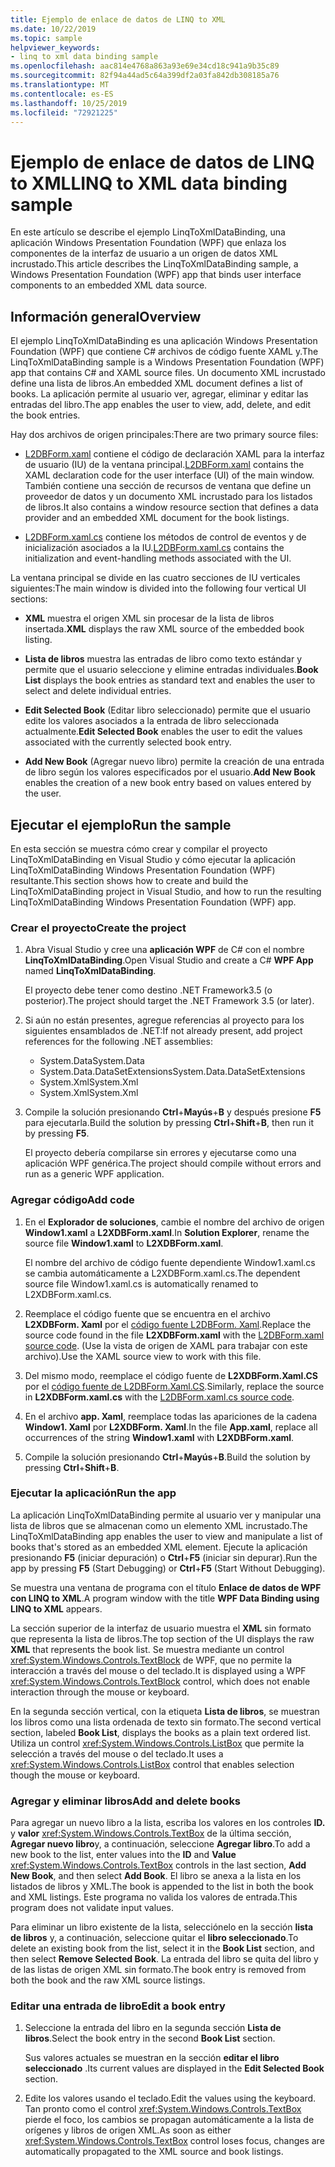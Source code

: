 ```yaml
---
title: Ejemplo de enlace de datos de LINQ to XML
ms.date: 10/22/2019
ms.topic: sample
helpviewer_keywords:
- linq to xml data binding sample
ms.openlocfilehash: aac814e4768a863a93e69e34cd18c941a9b35c89
ms.sourcegitcommit: 82f94a44ad5c64a399df2a03fa842db308185a76
ms.translationtype: MT
ms.contentlocale: es-ES
ms.lasthandoff: 10/25/2019
ms.locfileid: "72921225"
---
```

# <a name="linq-to-xml-data-binding-sample"></a><span data-ttu-id="552dd-102">Ejemplo de enlace de datos de LINQ to XML</span><span class="sxs-lookup"><span data-stu-id="552dd-102">LINQ to XML data binding sample</span></span>

<span data-ttu-id="552dd-103">En este artículo se describe el ejemplo LinqToXmlDataBinding, una aplicación Windows Presentation Foundation (WPF) que enlaza los componentes de la interfaz de usuario a un origen de datos XML incrustado.</span><span class="sxs-lookup"><span data-stu-id="552dd-103">This article describes the LinqToXmlDataBinding sample, a Windows Presentation Foundation (WPF) app that binds user interface components to an embedded XML data source.</span></span>

## <a name="overview"></a><span data-ttu-id="552dd-104">Información general</span><span class="sxs-lookup"><span data-stu-id="552dd-104">Overview</span></span>

<span data-ttu-id="552dd-105">El ejemplo LinqToXmlDataBinding es una aplicación Windows Presentation Foundation (WPF) que contiene C# archivos de código fuente XAML y.</span><span class="sxs-lookup"><span data-stu-id="552dd-105">The LinqToXmlDataBinding sample is a Windows Presentation Foundation (WPF) app that contains C# and XAML source files.</span></span> <span data-ttu-id="552dd-106">Un documento XML incrustado define una lista de libros.</span><span class="sxs-lookup"><span data-stu-id="552dd-106">An embedded XML document defines a list of books.</span></span> <span data-ttu-id="552dd-107">La aplicación permite al usuario ver, agregar, eliminar y editar las entradas del libro.</span><span class="sxs-lookup"><span data-stu-id="552dd-107">The app enables the user to view, add, delete, and edit the book entries.</span></span>

<span data-ttu-id="552dd-108">Hay dos archivos de origen principales:</span><span class="sxs-lookup"><span data-stu-id="552dd-108">There are two primary source files:</span></span>

- <span data-ttu-id="552dd-109">[L2DBForm.xaml](l2dbform-xaml-source-code.md) contiene el código de declaración XAML para la interfaz de usuario (IU) de la ventana principal.</span><span class="sxs-lookup"><span data-stu-id="552dd-109">[L2DBForm.xaml](l2dbform-xaml-source-code.md) contains the XAML declaration code for the user interface (UI) of the main window.</span></span> <span data-ttu-id="552dd-110">También contiene una sección de recursos de ventana que define un proveedor de datos y un documento XML incrustado para los listados de libros.</span><span class="sxs-lookup"><span data-stu-id="552dd-110">It also contains a window resource section that defines a data provider and an embedded XML document for the book listings.</span></span>

- <span data-ttu-id="552dd-111">[L2DBForm.xaml.cs](l2dbform-xaml-cs-source-code.md) contiene los métodos de control de eventos y de inicialización asociados a la IU.</span><span class="sxs-lookup"><span data-stu-id="552dd-111">[L2DBForm.xaml.cs](l2dbform-xaml-cs-source-code.md) contains the initialization and event-handling methods associated with the UI.</span></span>

<span data-ttu-id="552dd-112">La ventana principal se divide en las cuatro secciones de IU verticales siguientes:</span><span class="sxs-lookup"><span data-stu-id="552dd-112">The main window is divided into the following four vertical UI sections:</span></span>

- <span data-ttu-id="552dd-113">**XML** muestra el origen XML sin procesar de la lista de libros insertada.</span><span class="sxs-lookup"><span data-stu-id="552dd-113">**XML** displays the raw XML source of the embedded book listing.</span></span>

- <span data-ttu-id="552dd-114">**Lista de libros** muestra las entradas de libro como texto estándar y permite que el usuario seleccione y elimine entradas individuales.</span><span class="sxs-lookup"><span data-stu-id="552dd-114">**Book List** displays the book entries as standard text and enables the user to select and delete individual entries.</span></span>

- <span data-ttu-id="552dd-115">**Edit Selected Book** (Editar libro seleccionado) permite que el usuario edite los valores asociados a la entrada de libro seleccionada actualmente.</span><span class="sxs-lookup"><span data-stu-id="552dd-115">**Edit Selected Book** enables the user to edit the values associated with the currently selected book entry.</span></span>

- <span data-ttu-id="552dd-116">**Add New Book** (Agregar nuevo libro) permite la creación de una entrada de libro según los valores especificados por el usuario.</span><span class="sxs-lookup"><span data-stu-id="552dd-116">**Add New Book** enables the creation of a new book entry based on values entered by the user.</span></span>

## <a name="run-the-sample"></a><span data-ttu-id="552dd-117">Ejecutar el ejemplo</span><span class="sxs-lookup"><span data-stu-id="552dd-117">Run the sample</span></span>

<span data-ttu-id="552dd-118">En esta sección se muestra cómo crear y compilar el proyecto LinqToXmlDataBinding en Visual Studio y cómo ejecutar la aplicación LinqToXmlDataBinding Windows Presentation Foundation (WPF) resultante.</span><span class="sxs-lookup"><span data-stu-id="552dd-118">This section shows how to create and build the LinqToXmlDataBinding project in Visual Studio, and how to run the resulting LinqToXmlDataBinding Windows Presentation Foundation (WPF) app.</span></span>

### <a name="create-the-project"></a><span data-ttu-id="552dd-119">Crear el proyecto</span><span class="sxs-lookup"><span data-stu-id="552dd-119">Create the project</span></span>

1. <span data-ttu-id="552dd-120">Abra Visual Studio y cree una **aplicación WPF** de C# con el nombre **LinqToXmlDataBinding**.</span><span class="sxs-lookup"><span data-stu-id="552dd-120">Open Visual Studio and create a C# **WPF App** named **LinqToXmlDataBinding**.</span></span>

   <span data-ttu-id="552dd-121">El proyecto debe tener como destino .NET Framework3.5 (o posterior).</span><span class="sxs-lookup"><span data-stu-id="552dd-121">The project should target the .NET Framework 3.5 (or later).</span></span>

1. <span data-ttu-id="552dd-122">Si aún no están presentes, agregue referencias al proyecto para los siguientes ensamblados de .NET:</span><span class="sxs-lookup"><span data-stu-id="552dd-122">If not already present, add project references for the following .NET assemblies:</span></span>

    - <span data-ttu-id="552dd-123">System.Data</span><span class="sxs-lookup"><span data-stu-id="552dd-123">System.Data</span></span>
    - <span data-ttu-id="552dd-124">System.Data.DataSetExtensions</span><span class="sxs-lookup"><span data-stu-id="552dd-124">System.Data.DataSetExtensions</span></span>
    - <span data-ttu-id="552dd-125">System.Xml</span><span class="sxs-lookup"><span data-stu-id="552dd-125">System.Xml</span></span>
    - <span data-ttu-id="552dd-126">System.Xml</span><span class="sxs-lookup"><span data-stu-id="552dd-126">System.Xml</span></span>

1. <span data-ttu-id="552dd-127">Compile la solución presionando **Ctrl**+**Mayús**+**B** y después presione **F5** para ejecutarla.</span><span class="sxs-lookup"><span data-stu-id="552dd-127">Build the solution by pressing **Ctrl**+**Shift**+**B**, then run it by pressing **F5**.</span></span>

   <span data-ttu-id="552dd-128">El proyecto debería compilarse sin errores y ejecutarse como una aplicación WPF genérica.</span><span class="sxs-lookup"><span data-stu-id="552dd-128">The project should compile without errors and run as a generic WPF application.</span></span>

### <a name="add-code"></a><span data-ttu-id="552dd-129">Agregar código</span><span class="sxs-lookup"><span data-stu-id="552dd-129">Add code</span></span>

1. <span data-ttu-id="552dd-130">En el **Explorador de soluciones**, cambie el nombre del archivo de origen **Window1.xaml** a **L2XDBForm.xaml**.</span><span class="sxs-lookup"><span data-stu-id="552dd-130">In **Solution Explorer**, rename the source file **Window1.xaml** to **L2XDBForm.xaml**.</span></span>

   <span data-ttu-id="552dd-131">El nombre del archivo de código fuente dependiente Window1.xaml.cs se cambia automáticamente a L2XDBForm.xaml.cs.</span><span class="sxs-lookup"><span data-stu-id="552dd-131">The dependent source file Window1.xaml.cs is automatically renamed to L2XDBForm.xaml.cs.</span></span>

1. <span data-ttu-id="552dd-132">Reemplace el código fuente que se encuentra en el archivo **L2XDBForm. Xaml** por el [código fuente L2DBForm. Xaml](l2dbform-xaml-source-code.md).</span><span class="sxs-lookup"><span data-stu-id="552dd-132">Replace the source code found in the file **L2XDBForm.xaml** with the [L2DBForm.xaml source code](l2dbform-xaml-source-code.md).</span></span> <span data-ttu-id="552dd-133">(Use la vista de origen de XAML para trabajar con este archivo).</span><span class="sxs-lookup"><span data-stu-id="552dd-133">Use the XAML source view to work with this file.</span></span>

1. <span data-ttu-id="552dd-134">Del mismo modo, reemplace el código fuente de **L2XDBForm.Xaml.CS** por el [código fuente de L2DBForm.Xaml.CS](l2dbform-xaml-cs-source-code.md).</span><span class="sxs-lookup"><span data-stu-id="552dd-134">Similarly, replace the source in **L2XDBForm.xaml.cs** with the [L2DBForm.xaml.cs source code](l2dbform-xaml-cs-source-code.md).</span></span>

1. <span data-ttu-id="552dd-135">En el archivo **app. Xaml**, reemplace todas las apariciones de la cadena **Window1. Xaml** por **L2XDBForm. Xaml**.</span><span class="sxs-lookup"><span data-stu-id="552dd-135">In the file **App.xaml**, replace all occurrences of the string **Window1.xaml** with **L2XDBForm.xaml**.</span></span>

1. <span data-ttu-id="552dd-136">Compile la solución presionando **Ctrl**+**Mayús**+**B**.</span><span class="sxs-lookup"><span data-stu-id="552dd-136">Build the solution by pressing **Ctrl**+**Shift**+**B**.</span></span>

### <a name="run-the-app"></a><span data-ttu-id="552dd-137">Ejecutar la aplicación</span><span class="sxs-lookup"><span data-stu-id="552dd-137">Run the app</span></span>

<span data-ttu-id="552dd-138">La aplicación LinqToXmlDataBinding permite al usuario ver y manipular una lista de libros que se almacenan como un elemento XML incrustado.</span><span class="sxs-lookup"><span data-stu-id="552dd-138">The LinqToXmlDataBinding app enables the user to view and manipulate a list of books that's stored as an embedded XML element.</span></span> <span data-ttu-id="552dd-139">Ejecute la aplicación presionando **F5** (iniciar depuración) o **Ctrl**+**F5** (iniciar sin depurar).</span><span class="sxs-lookup"><span data-stu-id="552dd-139">Run the app by pressing **F5** (Start Debugging) or **Ctrl**+**F5** (Start Without Debugging).</span></span>

<span data-ttu-id="552dd-140">Se muestra una ventana de programa con el título **Enlace de datos de WPF con LINQ to XML**.</span><span class="sxs-lookup"><span data-stu-id="552dd-140">A program window with the title **WPF Data Binding using LINQ to XML** appears.</span></span>

<span data-ttu-id="552dd-141">La sección superior de la interfaz de usuario muestra el **XML** sin formato que representa la lista de libros.</span><span class="sxs-lookup"><span data-stu-id="552dd-141">The top section of the UI displays the raw **XML** that represents the book list.</span></span> <span data-ttu-id="552dd-142">Se muestra mediante un control <xref:System.Windows.Controls.TextBlock> de WPF, que no permite la interacción a través del mouse o del teclado.</span><span class="sxs-lookup"><span data-stu-id="552dd-142">It is displayed using a WPF <xref:System.Windows.Controls.TextBlock> control, which does not enable interaction through the mouse or keyboard.</span></span>

<span data-ttu-id="552dd-143">En la segunda sección vertical, con la etiqueta **Lista de libros**, se muestran los libros como una lista ordenada de texto sin formato.</span><span class="sxs-lookup"><span data-stu-id="552dd-143">The second vertical section, labeled **Book List**, displays the books as a plain text ordered list.</span></span> <span data-ttu-id="552dd-144">Utiliza un control <xref:System.Windows.Controls.ListBox> que permite la selección a través del mouse o del teclado.</span><span class="sxs-lookup"><span data-stu-id="552dd-144">It uses a <xref:System.Windows.Controls.ListBox> control that enables selection though the mouse or keyboard.</span></span>

### <a name="add-and-delete-books"></a><span data-ttu-id="552dd-145">Agregar y eliminar libros</span><span class="sxs-lookup"><span data-stu-id="552dd-145">Add and delete books</span></span>

<span data-ttu-id="552dd-146">Para agregar un nuevo libro a la lista, escriba los valores en los controles **ID.** y **valor** <xref:System.Windows.Controls.TextBox> de la última sección, **Agregar nuevo libro**y, a continuación, seleccione **Agregar libro**.</span><span class="sxs-lookup"><span data-stu-id="552dd-146">To add a new book to the list, enter values into the **ID** and **Value** <xref:System.Windows.Controls.TextBox> controls in the last section, **Add New Book**, and then select **Add Book**.</span></span> <span data-ttu-id="552dd-147">El libro se anexa a la lista en los listados de libros y XML.</span><span class="sxs-lookup"><span data-stu-id="552dd-147">The book is appended to the list in both the book and XML listings.</span></span> <span data-ttu-id="552dd-148">Este programa no valida los valores de entrada.</span><span class="sxs-lookup"><span data-stu-id="552dd-148">This program does not validate input values.</span></span>

<span data-ttu-id="552dd-149">Para eliminar un libro existente de la lista, selecciónelo en la sección **lista de libros** y, a continuación, seleccione quitar el **libro seleccionado**.</span><span class="sxs-lookup"><span data-stu-id="552dd-149">To delete an existing book from the list, select it in the **Book List** section, and then select **Remove Selected Book**.</span></span> <span data-ttu-id="552dd-150">La entrada del libro se quita del libro y de las listas de origen XML sin formato.</span><span class="sxs-lookup"><span data-stu-id="552dd-150">The book entry is removed from both the book and the raw XML source listings.</span></span>

### <a name="edit-a-book-entry"></a><span data-ttu-id="552dd-151">Editar una entrada de libro</span><span class="sxs-lookup"><span data-stu-id="552dd-151">Edit a book entry</span></span>

1. <span data-ttu-id="552dd-152">Seleccione la entrada del libro en la segunda sección **Lista de libros**.</span><span class="sxs-lookup"><span data-stu-id="552dd-152">Select the book entry in the second **Book List** section.</span></span>

   <span data-ttu-id="552dd-153">Sus valores actuales se muestran en la sección **editar el libro seleccionado** .</span><span class="sxs-lookup"><span data-stu-id="552dd-153">Its current values are displayed in the **Edit Selected Book** section.</span></span>

1. <span data-ttu-id="552dd-154">Edite los valores usando el teclado.</span><span class="sxs-lookup"><span data-stu-id="552dd-154">Edit the values using the keyboard.</span></span> <span data-ttu-id="552dd-155">Tan pronto como el control <xref:System.Windows.Controls.TextBox> pierde el foco, los cambios se propagan automáticamente a la lista de orígenes y libros de origen XML.</span><span class="sxs-lookup"><span data-stu-id="552dd-155">As soon as either <xref:System.Windows.Controls.TextBox> control loses focus, changes are automatically propagated to the XML source and book listings.</span></span>
